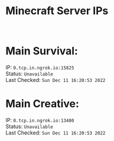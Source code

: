 
# Minecraft Server IPs

</br><h1>Main Survival:</h1>IP: `0.tcp.in.ngrok.io:15825` </br> Status: `Unavailable` </br> Last Checked: `Sun Dec 11 16:20:53 2022`
</br><h1>Main Creative:</h1>IP: `0.tcp.in.ngrok.io:13400` </br> Status: `Unavailable` </br> Last Checked: `Sun Dec 11 16:20:53 2022`

